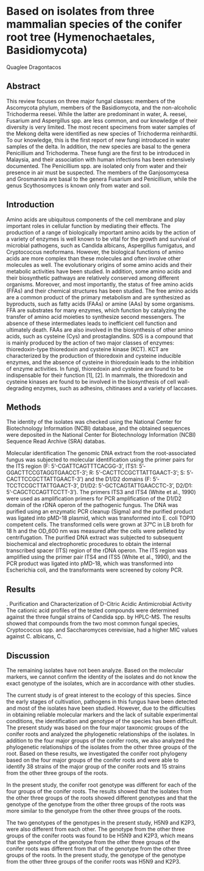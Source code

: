 # Based on isolates from three mammalian species of the conifer root tree (Hymenochaetales, Basidiomycota)
Quaglee Dragontacos


## Abstract
This review focuses on three major fungal classes: members of the Ascomycota phylum, members of the Basidiomycota, and the non-alcoholic Trichoderma reesei. While the latter are predominant in water, A. reesei, Fusarium and Aspergillus spp. are less common, and our knowledge of their diversity is very limited. The most recent specimens from water samples of the Mekong delta were identified as new species of Trichoderma reinhardtii. To our knowledge, this is the first report of new fungi introduced in water samples of the delta. In addition, the new species are basal to the genera Penicillium and Trichoderma. These fungi are the first to be introduced in Malaysia, and their association with human infections has been extensively documented. The Penicillium spp. are isolated only from water and their presence in air must be suspected. The members of the Ganjosomycesa and Grosmannia are basal to the genera Fusarium and Penicillium, while the genus Scythosomyces is known only from water and soil.


## Introduction
Amino acids are ubiquitous components of the cell membrane and play important roles in cellular function by mediating their effects. The production of a range of biologically important amino acids by the action of a variety of enzymes is well known to be vital for the growth and survival of microbial pathogens, such as Candida albicans, Aspergillus fumigatus, and Cryptococcus neoformans. However, the biological functions of amino acids are more complex than these molecules and often involve other molecules as well. The evolutionary origins of some amino acids and their metabolic activities have been studied. In addition, some amino acids and their biosynthetic pathways are relatively conserved among different organisms. Moreover, and most importantly, the status of free amino acids (FFAs) and their chemical structures has been studied. The free amino acids are a common product of the primary metabolism and are synthesized as byproducts, such as fatty acids (FAAs) or amine (AAs) by some organisms. FFA are substrates for many enzymes, which function by catalyzing the transfer of amino acid moieties to synthesize second messengers. The absence of these intermediates leads to inefficient cell function and ultimately death. FAAs are also involved in the biosynthesis of other amino acids, such as cysteine (Cys) and prostaglandins. SDS is a compound that is mainly produced by the action of two major classes of enzymes: thioredoxin-type thioredoxin and cysteine kinase (KCT). KCT are characterized by the production of thioredoxin and cysteine inducible enzymes, and the absence of cysteine in thioredoxin leads to the inhibition of enzyme activities. In fungi, thioredoxin and cysteine are found to be indispensable for their function [1],  [2]. In mammals, the thioredoxin and cysteine kinases are found to be involved in the biosynthesis of cell wall-degrading enzymes, such as adhesins, chitinases and a variety of laccases.


## Methods
The identity of the isolates was checked using the National Center for Biotechnology Information (NCBI) database, and the obtained sequences were deposited in the National Center for Biotechnology Information (NCBI) Sequence Read Archive (SRA) databas.

Molecular identification
The genomic DNA extract from the root-associated fungus was subjected to molecular identification using the primer pairs for the ITS region (F: 5’-CGATTCAGTTTCACGG-3’, ITS1: 5’-GGACTTCCGTAGGTGAACCT-3’; R: 5’-CACTTCCGCTTATTGAACT-3’; S: 5’-CACTTCCGCTTATTGAACT-3’) and the D1/D2 domains (F: 5’-TCCTCCGCTTATTGAACT-3’, D1/D2: 5’-GCTCAGTATTGAACCTC-3’, D2/D1: 5’-CAGCTCCAGTTCCTT-3’). The primers ITS3 and ITS4 (White et al., 1990) were used as amplification primers for PCR amplification of the D1/D2 domain of the rDNA operon of the pathogenic fungus. The DNA was purified using an enzymatic PCR cleanup (Sigma) and the purified product was ligated into pMD-18 plasmid, which was transformed into E. coli TOP10 competent cells. The transformed cells were grown at 37°C in LB broth for 18 h and the OD_600 nm was measured after the cells were pelleted by centrifugation. The purified DNA extract was subjected to subsequent biochemical and electrophoretic procedures to obtain the internal transcribed spacer (ITS) region of the rDNA operon. The ITS region was amplified using the primer pair ITS4 and ITS5 (White et al., 1990), and the PCR product was ligated into pMD-18, which was transformed into Escherichia coli, and the transformants were screened by colony PCR.


## Results
. Purification and Characterization of D-Citric Acidic Antimicrobial Activity
The cationic acid profiles of the tested compounds were determined against the three fungal strains of Candida spp. by HPLC-MS. The results showed that compounds from the two most common fungal species, Cryptococcus spp. and Saccharomyces cerevisiae, had a higher MIC values against C. albicans, C.


## Discussion
The remaining isolates have not been analyze. Based on the molecular markers, we cannot confirm the identity of the isolates and do not know the exact genotype of the isolates, which are in accordance with other studies.

The current study is of great interest to the ecology of this species. Since the early stages of cultivation, pathogens in this fungus have been detected and most of the isolates have been studied. However, due to the difficulties in obtaining reliable molecular markers and the lack of suitable experimental conditions, the identification and genotype of the species has been difficult. The present study was based on the four major taxonomic groups of the conifer roots and analyzed the phylogenetic relationships of the isolates. In addition to the four major groups of the conifer roots, we also analyzed the phylogenetic relationships of the isolates from the other three groups of the root. Based on these results, we investigated the conifer root phylogeny based on the four major groups of the conifer roots and were able to identify 38 strains of the major group of the conifer roots and 15 strains from the other three groups of the roots.

In the present study, the conifer root genotype was different for each of the four groups of the conifer roots. The results showed that the isolates from the other three groups of the roots showed different genotypes and that the genotype of the genotype from the other three groups of the roots was more similar to the genotype from the other three groups of the roots.

The two genotypes of the genotypes in the present study, H5N9 and K2P3, were also different from each other. The genotype from the other three groups of the conifer roots was found to be H5N9 and K2P3, which means that the genotype of the genotype from the other three groups of the conifer roots was different from that of the genotype from the other three groups of the roots. In the present study, the genotype of the genotype from the other three groups of the conifer roots was H5N9 and K2P3.
